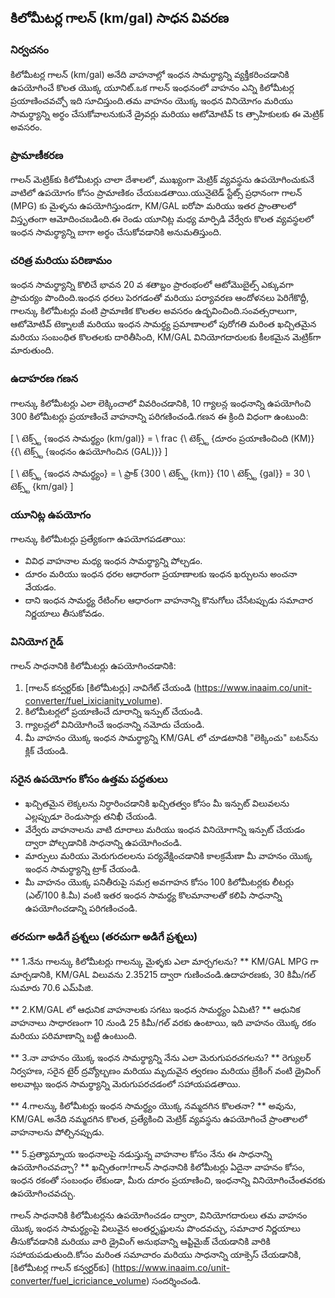 ## కిలోమీటర్ల గాలన్ (km/gal) సాధన వివరణ

### నిర్వచనం
కిలోమీటర్ల గాలన్ (km/gal) అనేది వాహనాల్లో ఇంధన సామర్థ్యాన్ని వ్యక్తీకరించడానికి ఉపయోగించే కొలత యొక్క యూనిట్.ఒక గాలన్ ఇంధనంలో వాహనం ఎన్ని కిలోమీటర్ల ప్రయాణించవచ్చో ఇది సూచిస్తుంది.తమ వాహనం యొక్క ఇంధన వినియోగం మరియు సామర్థ్యాన్ని అర్థం చేసుకోవాలనుకునే డ్రైవర్లు మరియు ఆటోమోటివ్ ts త్సాహికులకు ఈ మెట్రిక్ అవసరం.

### ప్రామాణీకరణ
గాలన్ మెట్రిక్‌కు కిలోమీటర్లు చాలా దేశాలలో, ముఖ్యంగా మెట్రిక్ వ్యవస్థను ఉపయోగించుకునే వాటిలో ఉపయోగం కోసం ప్రామాణికం చేయబడతాయి.యునైటెడ్ స్టేట్స్ ప్రధానంగా గాలన్ (MPG) కు మైళ్ళను ఉపయోగిస్తుండగా, KM/GAL ఐరోపా మరియు ఇతర ప్రాంతాలలో విస్తృతంగా ఆమోదించబడింది.ఈ రెండు యూనిట్ల మధ్య మార్పిడి వేర్వేరు కొలత వ్యవస్థలలో ఇంధన సామర్థ్యాన్ని బాగా అర్థం చేసుకోవడానికి అనుమతిస్తుంది.

### చరిత్ర మరియు పరిణామం
ఇంధన సామర్థ్యాన్ని కొలిచే భావన 20 వ శతాబ్దం ప్రారంభంలో ఆటోమొబైల్స్ ఎక్కువగా ప్రాచుర్యం పొందింది.ఇంధన ధరలు పెరగడంతో మరియు పర్యావరణ ఆందోళనలు పెరిగేకొద్దీ, గాలన్కు కిలోమీటర్లు వంటి ప్రామాణిక కొలతల అవసరం ఉద్భవించింది.సంవత్సరాలుగా, ఆటోమోటివ్ టెక్నాలజీ మరియు ఇంధన సామర్థ్య ప్రమాణాలలో పురోగతి మరింత ఖచ్చితమైన మరియు సంబంధిత కొలతలకు దారితీసింది, KM/GAL వినియోగదారులకు కీలకమైన మెట్రిక్‌గా మారుతుంది.

### ఉదాహరణ గణన
గాలన్కు కిలోమీటర్లు ఎలా లెక్కించాలో వివరించడానికి, 10 గ్యాలన్ల ఇంధనాన్ని ఉపయోగించి 300 కిలోమీటర్లు ప్రయాణించే వాహనాన్ని పరిగణించండి.గణన ఈ క్రింది విధంగా ఉంటుంది:

[
\ టెక్స్ట్ {ఇంధన సామర్థ్యం (km/gal)} = \ frac {\ టెక్స్ట్ {దూరం ప్రయాణించింది (KM)} {{\ టెక్స్ట్ {ఇంధనం ఉపయోగించిన (GAL)}}
\]

[
\ టెక్స్ట్ {ఇంధన సామర్థ్యం} = \ ఫ్రాక్ {300 \ టెక్స్ట్ {km}} {10 \ టెక్స్ట్ {gal}} = 30 \ టెక్స్ట్ {km/gal}
\]

### యూనిట్ల ఉపయోగం
గాలన్కు కిలోమీటర్లు ప్రత్యేకంగా ఉపయోగపడతాయి:
- వివిధ వాహనాల మధ్య ఇంధన సామర్థ్యాన్ని పోల్చడం.
- దూరం మరియు ఇంధన ధరల ఆధారంగా ప్రయాణాలకు ఇంధన ఖర్చులను అంచనా వేయడం.
- దాని ఇంధన సామర్థ్య రేటింగ్‌ల ఆధారంగా వాహనాన్ని కొనుగోలు చేసేటప్పుడు సమాచార నిర్ణయాలు తీసుకోవడం.

### వినియోగ గైడ్
గాలన్ సాధనానికి కిలోమీటర్లు ఉపయోగించడానికి:
1. [గాలన్ కన్వర్టర్‌కు [కిలోమీటర్లు] నావిగేట్ చేయండి (https://www.inaaim.co/unit-converter/fuel_ixicianity_volume).
2. కిలోమీటర్లలో ప్రయాణించే దూరాన్ని ఇన్పుట్ చేయండి.
3. గ్యాలన్లలో వినియోగించే ఇంధనాన్ని నమోదు చేయండి.
4. మీ వాహనం యొక్క ఇంధన సామర్థ్యాన్ని KM/GAL లో చూడటానికి "లెక్కించు" బటన్‌ను క్లిక్ చేయండి.

### సరైన ఉపయోగం కోసం ఉత్తమ పద్ధతులు
- ఖచ్చితమైన లెక్కలను నిర్ధారించడానికి ఖచ్చితత్వం కోసం మీ ఇన్పుట్ విలువలను ఎల్లప్పుడూ రెండుసార్లు తనిఖీ చేయండి.
- వేర్వేరు వాహనాలను వాటి దూరాలు మరియు ఇంధన వినియోగాన్ని ఇన్పుట్ చేయడం ద్వారా పోల్చడానికి సాధనాన్ని ఉపయోగించండి.
- మార్పులు మరియు మెరుగుదలలను పర్యవేక్షించడానికి కాలక్రమేణా మీ వాహనం యొక్క ఇంధన సామర్థ్యాన్ని ట్రాక్ చేయండి.
- మీ వాహనం యొక్క పనితీరుపై సమగ్ర అవగాహన కోసం 100 కిలోమీటర్లకు లీటర్లు (ఎల్/100 కి.మీ) వంటి ఇతర ఇంధన సామర్థ్య కొలమానాలతో కలిపి సాధనాన్ని ఉపయోగించడాన్ని పరిగణించండి.

### తరచుగా అడిగే ప్రశ్నలు (తరచుగా అడిగే ప్రశ్నలు)

** 1.నేను గాలన్కు కిలోమీటర్లు గాలన్కు మైళ్ళకు ఎలా మార్చగలను? **
KM/GAL MPG గా మార్చడానికి, KM/GAL విలువను 2.35215 ద్వారా గుణించండి.ఉదాహరణకు, 30 కిమీ/గల్ సుమారు 70.6 ఎమ్‌పిజి.

** 2.KM/GAL లో ఆధునిక వాహనాలకు సగటు ఇంధన సామర్థ్యం ఏమిటి? **
ఆధునిక వాహనాలు సాధారణంగా 10 నుండి 25 కిమీ/గల్ వరకు ఉంటాయి, ఇది వాహనం యొక్క రకం మరియు పరిమాణాన్ని బట్టి ఉంటుంది.

** 3.నా వాహనం యొక్క ఇంధన సామర్థ్యాన్ని నేను ఎలా మెరుగుపరచగలను? **
రెగ్యులర్ నిర్వహణ, సరైన టైర్ ద్రవ్యోల్బణం మరియు మృదువైన త్వరణం మరియు బ్రేకింగ్ వంటి డ్రైవింగ్ అలవాట్లు ఇంధన సామర్థ్యాన్ని మెరుగుపరచడంలో సహాయపడతాయి.

** 4.గాలన్కు కిలోమీటర్లు ఇంధన సామర్థ్యం యొక్క నమ్మదగిన కొలతనా? **
అవును, KM/GAL అనేది నమ్మదగిన కొలత, ప్రత్యేకించి మెట్రిక్ వ్యవస్థను ఉపయోగించే ప్రాంతాలలో వాహనాలను పోల్చినప్పుడు.

** 5.ప్రత్యామ్నాయ ఇంధనాలపై నడుస్తున్న వాహనాల కోసం నేను ఈ సాధనాన్ని ఉపయోగించవచ్చా? **
ఖచ్చితంగా!గాలన్ సాధనానికి కిలోమీటర్లు ఏదైనా వాహనం కోసం, ఇంధన రకంతో సంబంధం లేకుండా, మీరు దూరం ప్రయాణించి, ఇంధనాన్ని వినియోగించేంతవరకు ఉపయోగించవచ్చు.

గాలన్ సాధనానికి కిలోమీటర్లను ఉపయోగించడం ద్వారా, వినియోగదారులు తమ వాహనం యొక్క ఇంధన సామర్థ్యంపై విలువైన అంతర్దృష్టులను పొందవచ్చు, సమాచార నిర్ణయాలు తీసుకోవడానికి మరియు వారి డ్రైవింగ్ అనుభవాన్ని ఆప్టిమైజ్ చేయడానికి వారికి సహాయపడుతుంది.కోసం మరింత సమాచారం మరియు సాధనాన్ని యాక్సెస్ చేయడానికి, [కిలోమీటర్ల గాలన్ కన్వర్టర్‌కు] (https://www.inaaim.co/unit-converter/fuel_icriciance_volume) సందర్శించండి.
